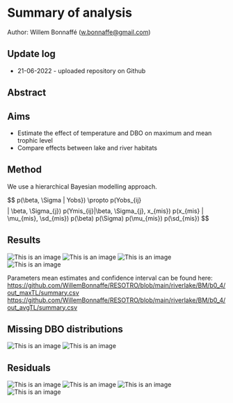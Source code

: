 # Summary of analysis

Author: Willem Bonnaffé (w.bonnaffe@gmail.com)

## Update log
* 21-06-2022 - uploaded repository on Github

## Abstract

## Aims
* Estimate the effect of temperature and DBO on maximum and mean trophic level
* Compare effects between lake and river habitats

## Method

We use a hierarchical Bayesian modelling approach.

$$ p(\beta, \Sigma | Yobs}) \propto p(Yobs_{ij} $$
$$ | \beta, \Sigma_{j}) p(Ymis_{ij}|\beta, \Sigma_{j}, x_{mis}) p(x_{mis} | \mu_{mis}, \sd_{mis}) p(\beta) p(\Sigma) p(\mu_{mis}) p(\sd_{mis}) $$

## Results

![This is an image](https://github.com/WillemBonnaffe/RESOTRO/blob/main/riverlake/BM/b0_4/out_maxTL/fig_1.png)
![This is an image](https://github.com/WillemBonnaffe/RESOTRO/blob/main/riverlake/BM/b0_4/out_maxTL/fig_2.png)
![This is an image](https://github.com/WillemBonnaffe/RESOTRO/blob/main/riverlake/BM/b0_4/out_avgTL/fig_1.png)
![This is an image](https://github.com/WillemBonnaffe/RESOTRO/blob/main/riverlake/BM/b0_4/out_avgTL/fig_2.png)

Parameters mean estimates and confidence interval can be found here:
https://github.com/WillemBonnaffe/RESOTRO/blob/main/riverlake/BM/b0_4/out_maxTL/summary.csv
https://github.com/WillemBonnaffe/RESOTRO/blob/main/riverlake/BM/b0_4/out_avgTL/summary.csv

## Missing DBO distributions

![This is an image](https://github.com/WillemBonnaffe/RESOTRO/blob/main/riverlake/BM/b0_4/out_maxTL/fig_3.png)
![This is an image](https://github.com/WillemBonnaffe/RESOTRO/blob/main/riverlake/BM/b0_4/out_avgTL/fig_3.png)

## Residuals

![This is an image](https://github.com/WillemBonnaffe/RESOTRO/blob/main/riverlake/BM/b0_4/out_maxTL/fig_4.png)
![This is an image](https://github.com/WillemBonnaffe/RESOTRO/blob/main/riverlake/BM/b0_4/out_maxTL/fig_5.png)
![This is an image](https://github.com/WillemBonnaffe/RESOTRO/blob/main/riverlake/BM/b0_4/out_avgTL/fig_4.png)
![This is an image](https://github.com/WillemBonnaffe/RESOTRO/blob/main/riverlake/BM/b0_4/out_avgTL/fig_5.png)



